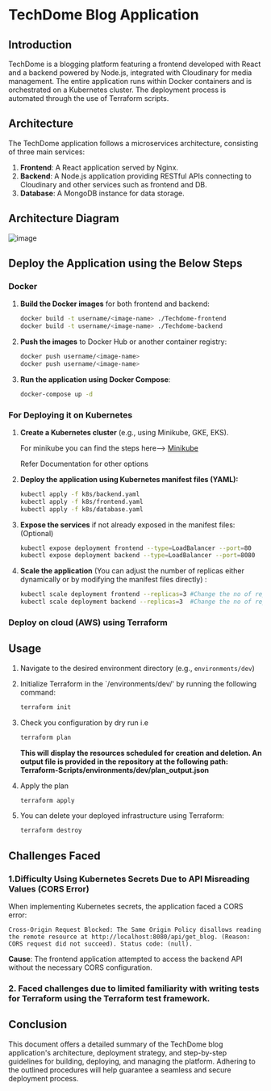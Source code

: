 
# TechDome Blog Application


## Introduction

TechDome is a blogging platform featuring a frontend developed with React and a backend powered by Node.js, integrated with Cloudinary for media management. The entire application runs within Docker containers and is orchestrated on a Kubernetes cluster. The deployment process is automated through the use of Terraform scripts.


## Architecture

The TechDome application follows a microservices architecture, consisting of three main services:

1. **Frontend**: A React application served by Nginx.
2. **Backend**: A Node.js application providing RESTful APIs connecting to Cloudinary and other services such as frontend and DB.
3. **Database**: A MongoDB instance for data storage.

## Architecture Diagram
![image](https://github.com/Sakshich001/Blog/assets/71651459/b9505e61-fbed-4b06-9e04-a57db97fe2a0)


## Deploy the Application using the Below Steps

### Docker

1. **Build the Docker images** for both frontend and backend:

   ```bash
   docker build -t username/<image-name> ./Techdome-frontend
   docker build -t username/<image-name> ./Techdome-backend
   ```

2. **Push the images** to Docker Hub or another container registry:
   
  

   ```bash
   docker push username/<image-name>
   docker push username/<image-name>
   ```

4. **Run the application using Docker Compose**:
   ```bash
   docker-compose up -d 
   ```
### For Deploying it on Kubernetes 
1. **Create a Kubernetes cluster** (e.g., using Minikube, GKE, EKS).
   
    For minikube you can find the steps here--> [Minikube](https://minikube.sigs.k8s.io/docs/start/?arch=%2Fwindows%2Fx86-64%2Fstable%2F.exe+download)
   
   Refer Documentation for other options
   
3. **Deploy the application using Kubernetes manifest files (YAML):** 

   ```bash
   kubectl apply -f k8s/backend.yaml
   kubectl apply -f k8s/frontend.yaml
   kubectl apply -f k8s/database.yaml
   ```

4. **Expose the services** if not already exposed in the manifest files:
   (Optional)
   ```bash
   kubectl expose deployment frontend --type=LoadBalancer --port=80
   kubectl expose deployment backend --type=LoadBalancer --port=8080
   ```
5. **Scale the application** (You can adjust the number of replicas either dynamically or by modifying the manifest files directly) :
   ```bash
   kubectl scale deployment frontend --replicas=3 #Change the no of replicas as you need
   kubectl scale deployment backend --replicas=3  #Change the no of replicas as you need
   ```


### Deploy on cloud (AWS) using Terraform
## Usage

1. Navigate to the desired environment directory (e.g., `environments/dev`)
2. Initialize Terraform in the `/environments/dev/' by running the following command:
    ```bash
    terraform init
    ```
3. Check you configuration by dry run i.e 
   ```bash
   terraform plan
   ```
   **This will display the resources scheduled for creation and deletion. An output file is provided in the repository at the following path: Terraform-Scripts/environments/dev/plan_output.json**

4. Apply the plan 
   ```bash
   terraform apply
   ```
5. You can delete your deployed infrastructure using Terraform:
   ```bash
   terraform destroy
   ``` 


## Challenges Faced

### 1.Difficulty Using Kubernetes Secrets Due to API Misreading Values (CORS Error)

When implementing Kubernetes secrets, the application faced a CORS error:

```
Cross-Origin Request Blocked: The Same Origin Policy disallows reading the remote resource at http://localhost:8080/api/get_blog. (Reason: CORS request did not succeed). Status code: (null).

```

**Cause**: The frontend application attempted to access the backend API without the necessary CORS configuration.

### 2. Faced challenges due to limited familiarity with writing tests for Terraform using the Terraform test framework.

## Conclusion

This document offers a detailed summary of the TechDome blog application's architecture, deployment strategy, and step-by-step guidelines for building, deploying, and managing the platform. Adhering to the outlined procedures will help guarantee a seamless and secure deployment process.



